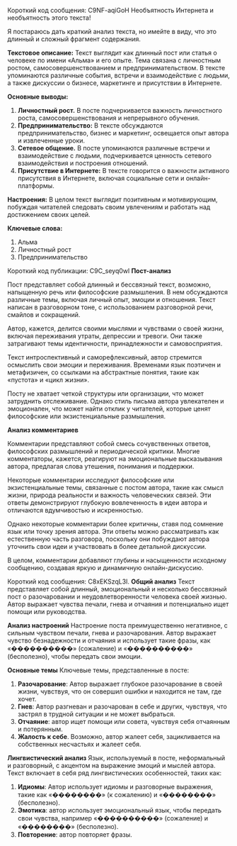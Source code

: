 Короткий код сообщения: C9NF-aqiGoH
Необъятность Интернета и необъятность этого текста!

Я постараюсь дать краткий анализ текста, но имейте в виду, что это длинный и сложный фрагмент содержания.

**Текстовое описание:**
Текст выглядит как длинный пост или статья о человеке по имени «Альма» и его опыте. Тема связана с личностным ростом, самосовершенствованием и предпринимательством. В тексте упоминаются различные события, встречи и взаимодействие с людьми, а также дискуссии о бизнесе, маркетинге и присутствии в Интернете.

**Основные выводы:**

1. **Личностный рост.** В посте подчеркивается важность личностного роста, самосовершенствования и непрерывного обучения.
2. **Предпринимательство:** В тексте обсуждаются предпринимательство, бизнес и маркетинг, освещается опыт автора и извлеченные уроки.
3. **Сетевое общение.** В посте упоминаются различные встречи и взаимодействие с людьми, подчеркивается ценность сетевого взаимодействия и построения отношений.
4. **Присутствие в Интернете:** В тексте говорится о важности активного присутствия в Интернете, включая социальные сети и онлайн-платформы.

**Настроения:**
В целом текст выглядит позитивным и мотивирующим, побуждая читателей следовать своим увлечениям и работать над достижением своих целей.

**Ключевые слова:**

1. Альма
2. Личностный рост
3. Предпринимательство

Короткий код публикации: C9C_seyq0wl
**Пост-анализ**

Пост представляет собой длинный и бессвязный текст, возможно, напыщенную речь или философские размышления. В нем обсуждаются различные темы, включая личный опыт, эмоции и отношения. Текст написан в разговорном тоне, с использованием разговорной речи, смайлов и сокращений.

Автор, кажется, делится своими мыслями и чувствами о своей жизни, включая переживания утраты, депрессии и тревоги. Они также затрагивают темы идентичности, принадлежности и самовосприятия.

Текст интроспективный и саморефлексивный, автор стремится осмыслить свои эмоции и переживания. Временами язык поэтичен и метафизичен, со ссылками на абстрактные понятия, такие как «пустота» и «цикл жизни».

Посту не хватает четкой структуры или организации, что может затруднить отслеживание. Однако стиль письма автора увлекателен и эмоционален, что может найти отклик у читателей, которые ценят философские или экзистенциальные размышления.

**Анализ комментариев**

Комментарии представляют собой смесь сочувственных ответов, философских размышлений и периодической критики. Многие комментаторы, кажется, реагируют на эмоциональные высказывания автора, предлагая слова утешения, понимания и поддержки.

Некоторые комментарии исследуют философские или экзистенциальные темы, связанные с постом автора, такие как смысл жизни, природа реальности и важность человеческих связей. Эти ответы демонстрируют глубокую вовлеченность в идеи автора и отличаются вдумчивостью и искренностью.

Однако некоторые комментарии более критичны, ставя под сомнение язык или точку зрения автора. Эти ответы можно рассматривать как естественную часть разговора, поскольку они побуждают автора уточнить свои идеи и участвовать в более детальной дискуссии.

В целом, комментарии добавляют глубины и насыщенности исходному сообщению, создавая яркую и динамичную онлайн-дискуссию.

Короткий код сообщения: C8xEKSzqL3I.
**Общий анализ**
Текст представляет собой длинный, эмоциональный и несколько бессвязный пост о разочаровании и неудовлетворенности человека своей жизнью. Автор выражает чувства печали, гнева и отчаяния и потенциально ищет помощи или руководства.

**Анализ настроений**
Настроение поста преимущественно негативное, с сильным чувством печали, гнева и разочарования. Автор выражает чувство безнадежности и отчаяния и использует такие фразы, как «����������» (сожаление) и «����������» (бесполезно), чтобы передать свои эмоции.

**Основные темы**
Ключевые темы, представленные в посте:

1. **Разочарование**: Автор выражает глубокое разочарование в своей жизни, чувствуя, что он совершил ошибки и находится не там, где хочет.
2. **Гнев**: Автор разгневан и разочарован в себе и других, чувствуя, что застрял в трудной ситуации и не может выбраться.
3. **Отчаяние**: автор ищет помощи или совета, чувствуя себя отчаянным и потерянным.
4. **Жалость к себе**. Возможно, автор жалеет себя, зацикливается на собственных несчастьях и жалеет себя.

**Лингвистический анализ**
Язык, используемый в посте, неформальный и разговорный, с акцентом на выражение эмоций и мыслей автора. Текст включает в себя ряд лингвистических особенностей, таких как:

1. **Идиомы**: Автор использует идиомы и разговорные выражения, такие как «��������» (к сожалению) и «��������» (бесполезно).
2. **Эмотика**: автор использует эмоциональный язык, чтобы передать свои чувства, например «����������» (сожаление) и «��������» (бесполезно).
3. **Повторение**: автор повторяет фразы.
